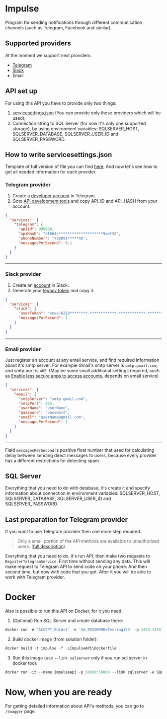 # Impulse
Program for sending notifications through different communication channels (such as Telegram, Facebook and similar).

## Supported providers
At the moment we support next providers:
* [Telegram](https://telegram.org)
* [Slack](https://slack.com)
* Email

## API set up
For using this API you have to provide only two things:
1. [servicesettings.json](https://github.com/iccknu/Impulse/blob/0.0.1-dev/ImpulseAPI/servicesettings.json) (You can provide only those providers which will be used);
2. Connection string to SQL Server (for now it's only one supported storage), by using environment variables: SQLSERVER_HOST, SQLSERVER_DATABASE, SQLSERVER_USER_ID and SQLSERVER_PASSWORD.

## How to write servicesettings.json
Template of full version of file you can find [here](https://github.com/iccknu/Impulse/blob/0.0.1-dev/ImpulseAPI/servicesettings.json). And now let's see how to get all needed information for each provider.
### Telegram provider
1. Create a [developer account](https://my.telegram.org) in Telegram.
2. Goto [API development tools](https://my.telegram.org/apps) and copy API_ID and API_HASH from your account.
```JSON
{
  "services": {
    "telegram": {
      "apiId": 999999,
      "apiHash": "af664c********************9aef32",
      "phoneNumber": "+38091*****46",
      "messagesPerSecond": 0.1
    }
  }
}
```
---
### Slack provider
1. Create an [account](https://slack.com) in Slack.
2. Generate your [legacy token](https://api.slack.com/custom-integrations/legacy-tokens) and copy it.
```JSON
{
  "services": {
    "slack": {
      "userToken": "xoxp-6213********-************-************-********************9213174ca7da",
      "messagesPerSecond": 1
    }
  }
}
```
---
### Email provider
Just register an account at any email service, and find required information about it's smtp server. For example Gmail's smtp server is `smtp.gmail.com`, and smtp port is `465`. (May be some small additional settings required, such as [Enable less secure apps to access accounts](https://support.google.com/a/answer/6260879?hl=en), depends on email service)
```JSON
{
  "services": {
    "email": {
      "smtpServer": "smtp.gmail.com",
      "smtpPort": 465,
      "userName": "userName",
      "password": "password",
      "email": "userName@gmail.com",
      "messagesPerSecond": 1
    }
  }
}
```
---
Field `messagesPerSecond` is positive float number that used for calculating delay between sending direct messages to users, because every provider has a different restrictions for detecting spam.

## SQL Server
Everything that you need to do with database, it's create it and specify information about connection in environment variables: SQLSERVER_HOST, SQLSERVER_DATABASE, SQLSERVER_USER_ID and SQLSERVER_PASSWORD.

## Last preparation for Telegram provider
If you want to use Telegram provider then one more step required.
> Only a small portion of the API methods are available to unauthorized users. ([full description](https://core.telegram.org/api/auth))

Everything that you need to do, it's run API, then make two requests to `RegisterTelegramService`. First time without sending any data. This will make request to Telegram API to send code on your phone. And then second time, but now with code that you got. After it you will be able to work with Telegram provider.

# Docker
Also is possible to run this API on Docker, for it you need:
1. (Optional) Run SQL Server and create database there:
```powershell
docker run -e 'ACCEPT_EULA=Y' -e 'SA_PASSWORD=Testing123' -p 1433:1433 --name sqlserver -d microsoft/mssql-server-linux
```
2. Build docker image (from solution folder):
```powershell
docker build -t impulse -f .\ImpulseAPI\Dockerfile .
```
3. Run this image (use `--link sqlserver` only if you run sql server in docker too):
```powershell
docker run -it --name impulseapi -p 50000:50000 --link sqlserver -e SQLSERVER_HOST=sqlserver -e SQLSERVER_DATABASE=Impulse -e SQLSERVER_USER_ID=sa -e SQLSERVER_PASSWORD=Testing123 -v "$pwd\ImpulseApi\servicesettings.json:/app/servicesettings.json" -d impulse
```

# Now, when you are ready
For getting detailed information about API's methods, you can go to `/swagger` page.
